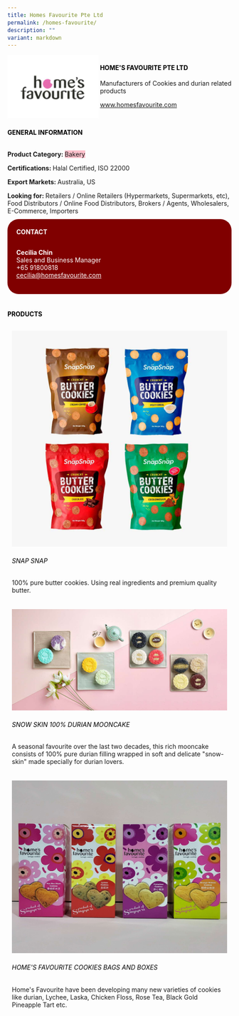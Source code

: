 ```yaml
---
title: Homes Favourite Pte Ltd
permalink: /homes-favourite/
description: ""
variant: markdown
---
```

<div class="flex-paragraph"> 
<p style="text-transform: uppercase">
</p>
</div> 
<div class="flex-container" style="display: flex; flex-wrap: wrap;"> 
<div class="card sgds" style="flex: 1 1 40%; display: block;">
<img src="/images/homesfav.png">
</div> 
<div class="card-sgds" style="flex: 1 1 58%; display: block; margin-left: 3px"> 
<h4 style="text-transform: uppercase; color: black;">
<b>Home's Favourite Pte Ltd
</b>
</h4> 
<p>Manufacturers of Cookies and durian related products
</p> 
<p>
<a href="https://www.homesfavourite.com" target="_blank">www.homesfavourite.com
</a>
</p> 
</div> 
</div> 
<h4 style="text-transform: uppercase; color: black;">
<b>General Information
</b>
</h4> 
<div class="flex-container" style="display: flex; flex-wrap: wrap;"> 
<div class="card sgds" style="flex: 1 1 65%; display: block; align-self: stretch"> 
<div class="flex-paragraph"> 
<p>
<b>Product Category: 
</b>
<span style="background-color: pink; border-radius: 10 px;">Bakery
</span>
</p> 
<p>
<b>Certifications: 
</b> Halal Certified, ISO 22000
</p> 
<p>
<b>Export Markets: 
</b>Australia, US
</p> 
<p style="margin-bottom: 10px;">
<b>Looking for: 
</b>Retailers / Online Retailers (Hypermarkets, Supermarkets, etc), Food Distributors / Online Food Distributors, Brokers / Agents, Wholesalers, E-Commerce, Importers
</p> 
</div> 
</div> 
<div class="card sgds" style="flex: 1 1 35%; padding: 10px; display: block; background-color: maroon; border-radius: 25px; align-self: center;"> 
<h4 style="color: white; margin-top: 10px; margin-left: 10px;">CONTACT
</h4> 
<div class="flex-paragraph"> 
<p style="padding: 10px; color: white;">
<b>Cecilia Chin
</b>
<br>Sales and Business Manager
<br>+65 91800818
<br>
<a href="mailto:cecilia@homesfavourite.com" style="color: white;">cecilia@homesfavourite.com
</a>
</p> 
</div> 
</div> 
</div> 
<br> 
<h4 style="text-transform: uppercase; color: black;">
<b>products
</b>
</h4> 
<div style="display: flex; flex-wrap: wrap;"> 
<div class="card sgds" style="flex: 1 1 47%; margin: 10px; display: block;"> 
<div class="flex-image" style="display: block;">
<img src="/images/home_s_favourite_product1.jpg">
</div> 
<div class="flex-paragraph"> 
<h6 style="text-transform: uppercase; color: black;">Snap Snap
</h6> 
<p>100% pure butter cookies. Using real ingredients and premium quality butter.
</p>
</div> 
</div> 
<div class="card sgds" style="flex: 1 1 47%; margin: 10px; display: block;"> 
<div class="flex-image" style="display: block;">
<img src="/images/home_s_favourite_product2.jpg">
</div> 
<div class="flex-paragraph"> 
<h6 style="text-transform: uppercase; color: black;"> Snow Skin 100% Durian Mooncake
</h6> 
<p>A seasonal favourite over the last two decades, this rich mooncake consists of 100% pure durian filling wrapped in soft and delicate "snow-skin" made specially for durian lovers.
</p>
</div> 
</div> 
<div class="card sgds" style="flex: 1 1 47%; margin: 10px; display: block;"> 
<div class="flex-image" style="display: block;">
<img src="/images/home_s_favourite_product3.jpg">
</div> 
<div class="flex-paragraph"> 
<h6 style="text-transform: uppercase; color: black;">Home's Favourite Cookies Bags and Boxes
</h6> 
<p>Home's Favourite have been developing many new varieties of cookies like durian, Lychee, Laska, Chicken Floss, Rose Tea, Black Gold Pineapple Tart etc.
</p>
</div> 
</div> 
</div>